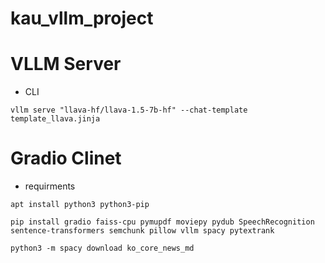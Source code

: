 # kau_vllm_project



# VLLM Server

- CLI

`vllm serve "llava-hf/llava-1.5-7b-hf" --chat-template template_llava.jinja`


# Gradio Clinet

- requirments

`
apt install python3 python3-pip
`

`
pip install gradio faiss-cpu pymupdf moviepy pydub SpeechRecognition sentence-transformers semchunk pillow vllm spacy pytextrank
`

`
python3 -m spacy download ko_core_news_md
`
  

